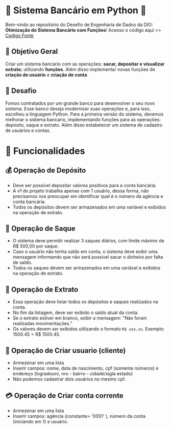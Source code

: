 # 🏦 Sistema Bancário em Python 🐍

Bem-vindo ao repositório do Desefio de Engenharia de Dados da DIO:  **Otimização do Sistema Bancário com Funções**!
Acesso o código aqui >> [Codigo Fonte](https://github.com/williamr94/projeto_sistema_bancario_py/blob/main/codigo.py)

## 🎯 Objetivo Geral

Criar um sistema bancário com as operações: **sacar, depositar e visualizar extrato**; utilizando **funções**. Além disso implementar novas funções de **criação de usuário** e **criação de conta**

## 🚀 Desafio

Fomos contratados por um grande banco para desenvolver o seu novo sistema. Esse banco deseja modernizar suas operações e, para isso, escolheu a linguagem Python. Para a primeira versão do sistema, devemos melhorar o sistema bancario, implementando funções para as operações: depósito, saque e extrato. Além disso estabelecer um sistema de cadastro de usuários e contas.

# 🚀 Funcionalidades
## 💰 Operação de Depósito

- Deve ser possível depositar valores positivos para a conta bancária.
- A v1 do projeto trabalha apenas com 1 usuário, dessa forma, não precisamos nos preocupar em identificar qual é o número da agência e conta bancária.
- Todos os depósitos devem ser armazenados em uma variável e exibidos na operação de extrato.

## 🏧 Operação de Saque

- O sistema deve permitir realizar 3 saques diários, com limite máximo de R$ 500,00 por saque.
- Caso o usuário não tenha saldo em conta, o sistema deve exibir uma mensagem informando que não será possível sacar o dinheiro por falta de saldo.
- Todos os saques devem ser armazenados em uma variável e exibidos na operação de extrato.

## 📄 Operação de Extrato

- Essa operação deve listar todos os depósitos e saques realizados na conta.
- No fim da listagem, deve ser exibido o saldo atual da conta.
- Se o extrato estiver em branco, exibir a mensagem: "Não foram realizadas movimentações."
- Os valores devem ser exibidos utilizando o formato `R$ xxx.xx`. Exemplo: 1500.45 = R$ 1500.45.

## 👤 Operação de Criar usuario (cliente)
- Armezenar em uma lista
- Inserir campos: nome, data de nascimento, cpf (somente números) e endereço (logradouro, nro - bairro - cidade/sigla estado)
- Não podemos cadastrar dois usuários no mesmo cpf.

## 💳 Operação de Criar conta corrente 
- Armezenar em uma lista
- Inserir campos: agência (constante= '0001' ), número da conta (iniciando em 1) e usuário.
